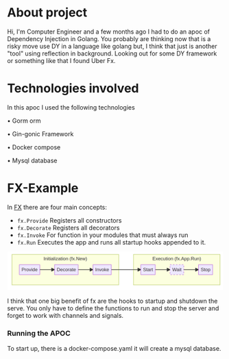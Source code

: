 # About project

Hi, I'm Computer Engineer and a few months ago I had to do an apoc of Dependency Injection in Golang.
You probably are thinking now that is a risky move use DY in a language like golang but, I think that just is another "tool" using reflection in background.
Looking out for some DY framework or something like that I found Uber Fx.

# Technologies involved

In this apoc I used the following technologies

• Gorm orm

• Gin-gonic Framework

• Docker compose

• Mysql database


# FX-Example 

In [FX](https://uber-go.github.io/fx/) there are four main concepts:

* `fx.Provide`  Registers all constructors
* `fx.Decorate` Registers all decorators 
* `fx.Invoke`   For function in your modules that must always run  
* `fx.Run`      Executes the app and runs all startup hooks appended to it.

![img.png](img.png)

I think that one big benefit of fx are the hooks to startup and shutdown the serve. You only have to define the functions to run and stop the server and forget to work with channels and signals.

### Running the APOC
To start up, there is a docker-compose.yaml it will create a mysql database.